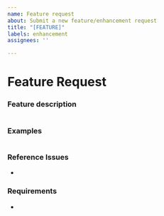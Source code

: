 ```yaml
---
name: Feature request
about: Submit a new feature/enhancement request
title: "[FEATURE]"
labels: enhancement
assignees: ''

---
```


# Feature Request

### Feature description
<!--- Provide a detailed description of the requested feature --->
```

```

### Examples
<!--- Provide an example of what's expected of the feature e.g. an API call and it's expected result --->
```

```

### Reference Issues
<!--- Enter related or dependent issues here --->
*


### Requirements
<!--- List the technical requirements of this feature --->
*
